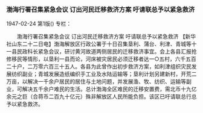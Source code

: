 ### 渤海行署召集紧急会议  订出河民迁移救济方案  吁请联总予以紧急救济

1947-02-24
第1版()
专栏：

　　渤海行署召集紧急会议
    订出河民迁移救济方案
    吁请联总予以紧急救济
    【新华社山东二十二日电】渤海解放区行政公署于十日召集垦利、蒲台、利津、青城等十一县民政科长紧急会议，研讨黄河故道两侧居民的迁移救济事宜。会上各县汇报抢修移民等情形，以垦利一县而论，河床被灾居民必须迁移者达一○五村，六千五百二十户，二万零六百三十五人。各县为此曾作出初步救济方案，如利津组织灾民发展纺织副业；青城发展造纸编织手工业及水陆运输等；垦利计划另建新村，开荒二万亩，以解决一千余户居民的居住与土地问题，并发展渔、牧、纺织、运输等副业，可解决五千余户难民的生活。总计渤海全区难民的迁移安置费，需北币十九亿余元之巨（合蒋币二百九十亿元）殊非解放区人民所能负担。该区已吁请联总行总予以紧急救济。
